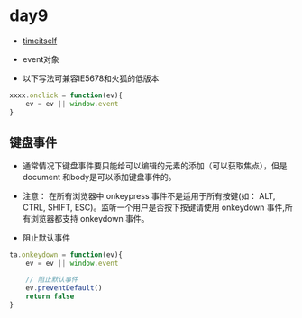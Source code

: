 # day9
* [timeitself](http://timeitself.cn)


* event对象
* 以下写法可兼容IE5678和火狐的低版本
```js
xxxx.onclick = function(ev){
    ev = ev || window.event
}
```

## 键盘事件
* 通常情况下键盘事件要只能给可以编辑的元素的添加（可以获取焦点），但是document 和body是可以添加键盘事件的。

* 注意： 在所有浏览器中 onkeypress 事件不是适用于所有按键(如： ALT, CTRL, SHIFT, ESC)。监听一个用户是否按下按键请使用 onkeydown 事件,所有浏览器都支持 onkeydown 事件。

* 阻止默认事件
```js
ta.onkeydown = function(ev){
    ev = ev || window.event

    // 阻止默认事件
    ev.preventDefault() 
    return false
}
```